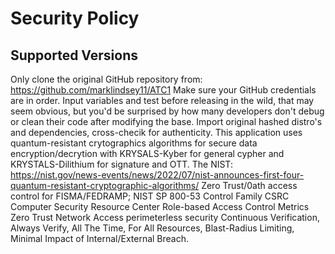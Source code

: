 # Security Policy

## Supported Versions
Only clone the original GitHub repository from:
https://github.com/marklindsey11/ATC1
Make sure your GitHub credentials are in order.
Input variables and test before releasing in the wild, that may seem obvious, but you'd be surprised by how many developers don't debug or clean their code after modifying the base.
Import original hashed distro's and dependencies, cross-checik for authenticity.
This application uses quantum-resistant crytographics algorithms for secure data encryption/decrytion with KRYSALS-Kyber for general cypher and KRYSTALS-Dilithium for signature and OTT. The NIST:
https://nist.gov/news-events/news/2022/07/nist-announces-first-four-quantum-resistant-cryptographic-algorithms/
Zero Trust/0ath access control for FISMA/FEDRAMP; NIST SP 800-53 Control Family
CSRC Computer Security Resource Center Role-based Access Control Metrics
Zero Trust Network Access perimeterless security Continuous Verification, Always Verify, All The Time, For All Resources, Blast-Radius Limiting, Minimal Impact of Internal/External Breach.
